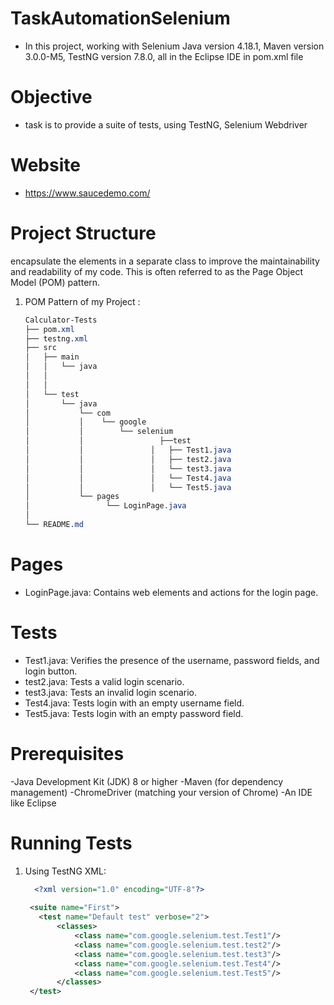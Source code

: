 # TaskAutomationSelenium

- In this project, working with Selenium Java version 4.18.1, Maven version 3.0.0-M5, TestNG version 7.8.0, all in the Eclipse IDE in pom.xml file

 #  Objective
- task is to provide a suite of tests, using TestNG, Selenium Webdriver

#  Website
- https://www.saucedemo.com/

# Project Structure
 encapsulate the elements in a separate class to improve the maintainability and readability of my code. This is often referred to as the Page Object Model (POM) pattern. 
 
1. POM Pattern of my Project :
   ```css
   Calculator-Tests
   ├── pom.xml
   ├── testng.xml
   ├── src
   │   ├── main
   │   │   └── java
   │   │       
   │   │       
   │   └── test
   │       └── java
   │           └── com
   │           │    └── google
   │           │        └── selenium
   │           │                 ├──test
   │           │               │   ├── Test1.java
   │           │               │   ├── test2.java
   │           │               │   └── test3.java
   │           │               │   └── Test4.java
   │           │               │   └── Test5.java
   │           └── pages
   │                 └── LoginPage.java
   │                   
   └── README.md


# Pages
- LoginPage.java: Contains web elements and actions for the login page.
  
# Tests

- Test1.java: Verifies the presence of the username, password fields, and login button.
- test2.java: Tests a valid login scenario.
- test3.java: Tests an invalid login scenario.
- Test4.java: Tests login with an empty username field.
- Test5.java: Tests login with an empty password field.

# Prerequisites
-Java Development Kit (JDK) 8 or higher
-Maven (for dependency management)
-ChromeDriver (matching your version of Chrome)
-An IDE like Eclipse

# Running Tests

1. Using TestNG XML:
   ```xml
     <?xml version="1.0" encoding="UTF-8"?>
 
    <suite name="First">
      <test name="Default test" verbose="2">
          <classes>
              <class name="com.google.selenium.test.Test1"/>
              <class name="com.google.selenium.test.test2"/>
              <class name="com.google.selenium.test.test3"/>
              <class name="com.google.selenium.test.Test4"/>
              <class name="com.google.selenium.test.Test5"/>
          </classes>
    </test>  
</suite>  


